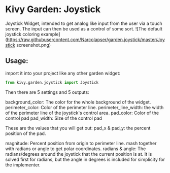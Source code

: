 # Kivy Garden: Joystick
Joystick Widget, intended to get analog like input from the user via a touch screen. The input can then be used as a control of some sort. 
![The default joystick coloring example](https://raw.githubusercontent.com/Narcolapser/garden.joystick/master/Joystick screenshot.png)

## Usage:

import it into your project like any other garden widget:

``` python
from kivy.garden.joystick import Joystick
```

Then there are 5 settings and 5 outputs:

background_color: The color for the whole background of the widget.
perimeter_color: Color of the perimeter line.
perimeter_line_width: the width of the perimeter line of the joystick's control area.
pad_color: Color of the control pad
pad_width: Size of the control pad

These are the values that you will get out:
pad_x & pad_y: the percent position of the pad. 

magnitude: Percent position from origin to perimeter line. mash together with radians or angle to get polar coordinates.
radians & angle: The radians/degrees around the joystick that the current position is at. It is solved first for radians, but the angle in degrees is included for simplicity for the implementer.
